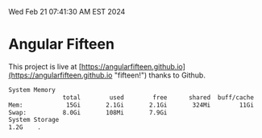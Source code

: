 Wed Feb 21 07:41:30 AM EST 2024

# Angular Fifteen


This project is live at [https://angularfifteen.github.io](https://angularfifteen.github.io "fifteen!") thanks to Github.

```bash
System Memory
               total        used        free      shared  buff/cache   available
Mem:            15Gi       2.1Gi       2.1Gi       324Mi        11Gi        13Gi
Swap:          8.0Gi       108Mi       7.9Gi
System Storage
1.2G	.
